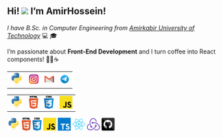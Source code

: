 <h2>Hi! <img src="https://raw.githubusercontent.com/MartinHeinz/MartinHeinz/master/wave.gif" width="30px"> I’m AmirHossein!</h2>

<p><em>I have B.Sc. in Computer Engineering from <a href="https://aut.ac.ir/" target="_blank" rel="noopener noreferrer">Amirkabir University of Technology</a> </em> 💻 🎓</p>
<p>I’m passionate about <strong>Front-End Development</strong> and I turn coffee into React components! 🧑‍💻☕</p>


<table>
  <tr>
    <td>
      <code><img title="python" height="30" src="Images/python-original.svg"></code>
    </td>
    <td>
      <a href="https://www.instagram.com/amirsarahng/profilecard/?igsh=MWtocjN3d3JkdDhjdg==" title="Instagram Profile">
        <img width="22" src="./Images/instagram.svg">
      </a>
    </td>
    <td>
      <a href="mailto:amirsarahng@gmail.com" title="Email">
        <img width="22" src="./Images/gmail.svg">
      </a>
    </td>
    <td>
      <a href="https://t.me/amirsarahng" title="Telegram">
        <img width="22" src="./Images/telegram.svg">
      </a>
    </td>
  </tr>
</table>

<table>
  <tr>
    <td>
      <code><img title="python" height="30" src="Images/python-original.svg"></code>
    </td>
    <td>
      <code><img title="html" height="30" src="Images/html5.svg"></code>
    </td>
    <td>
      <code><img title="css" height="30" src="Images/css.svg"></code>
    </td>
    <td>
      <code><img title="js" height="30" src="Images/javascript.svg"></code>
    </td>
  </tr>
</table>

<code><img title="python" height="30" src="Images/python-original.svg"></code>
<code><img title="html" height="30" src="Images/html5.svg"></code>
<code><img title="css" height="30" src="Images/css.svg"></code>
<code><img title="js" height="30" src="Images/javascript.svg"></code>
<code><img title="ts" height="30" src="Images/typescript.svg"></code>
<code><img title="react" height="30" src="Images/react-original.svg"></code>
<code><img title="redux" height="30" src="Images/redux.svg"></code>
<code><img title="github" height="30" src="Images/github.svg"></code>



